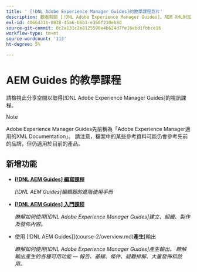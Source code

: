 ```yaml
---
title: ' [!DNL Adobe Experience Manager Guides]的教學課程影片'
description: 觀看有關 [!DNL Adobe Experience Manager Guides]、AEM XML附加元件、AEM XML外掛程式、AEM DoX和AEM Dox的影片教學課程。
exl-id: 4066431b-0838-45a6-b6b1-e366f210eb8d
source-git-commit: 0c2a131c2e8125590e4b624d7fe16ebd1fbbce16
workflow-type: tm+mt
source-wordcount: '113'
ht-degree: 5%

---
```


# AEM Guides 的教學課程

請檢視此分享空間以取得[!DNL Adobe Experience Manager Guides]的視訊課程。

>[!NOTE]
> 
> Adobe Experience Manager Guides先前稱為「Adobe Experience Manager適用的XML Documentation」。 請注意，檔案中的某些參考資料可能仍會參考先前的品牌，但仍適用於目前的產品。

## 新增功能

* **[[!DNL AEM Guides] 編寫課程](course-3/overview.md)**

  *[!DNL AEM Guides]編輯器的進階使用手冊*

* **[[!DNL AEM Guides] 入門課程](course-1/overview.md)**

  *瞭解如何使用[!DNL Adobe Experience Manager Guides]建立、組織、製作及發佈內容。*

* 使用&#x200B; [!DNL AEM Guides]](course-2/overview.md)**產生**[&#x200B;輸出

  *瞭解如何使用[!DNL Adobe Experience Manager Guides]產生輸出。 瞭解輸出產生的各種可用功能 — 報告、基線、條件、疑難排解、大量發佈和啟用。*
